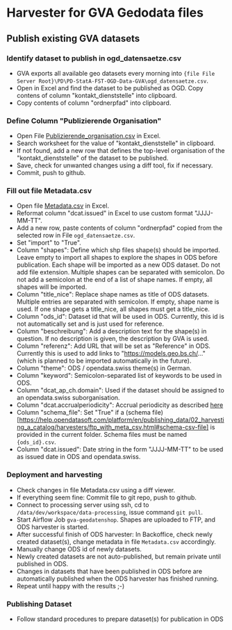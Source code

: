 # Harvester for GVA Gedodata files

## Publish existing GVA datasets
### Identify dataset to publish in ogd_datensaetze.csv
- GVA exports all available geo datasets every morning into `{file File Server Root}\PD\PD-StatA-FST-OGD-Data-GVA\ogd_datensaetze.csv`.
- Open in Excel and find the dataset to be published as OGD.
  Copy contens of column "kontakt_dienststelle" into clipboard. 
- Copy contents of column "ordnerpfad" into clipboard. 

### Define Column "Publizierende Organisation"
- Open File [Publizierende_organisation.csv](./Publizierende_organisation.csv) in Excel.
- Search worksheet for the value of "kontakt_dienststelle" in clipboard. 
- If not found, add a new row that defines the top-level organisation of the "kontakt_dienststelle" of the dataset to be published. 
- Save, check for unwanted changes using a diff tool, fix if necessary. 
- Commit, push to github. 

### Fill out file Metadata.csv
- Open file [Metadata.csv](./Metadata.csv) in Excel.
- Reformat column "dcat.issued" in Excel to use custom format "JJJJ-MM-TT". 
- Add a new row, paste contents of column "ordnerpfad" copied from the selected row in File `ogd_datensaetze.csv`. 
- Set "import" to "True". 
- Column "shapes": Define which shp files shape(s) should be imported. Leave empty to import all shapes to explore the shapes in ODS before publication. Each shape will be imported as a new ODS dataset. Do not add file extension. Multiple shapes can be separated with semicolon. Do not add a semicolon at the end of a list of shape names. If empty, all shapes will be imported. 
- Column "title_nice": Replace shape names as title of ODS datasets. Multiple entries are separated with semicolon. If empty, shape name is used. If one shape gets a title_nice, all shapes must get a title_nice. 
- Column "ods_id": Dataset id that will be used in ODS. Currently, this id is not automatically set and is just used for reference. 
- Column "beschreibung": Add a description text for the shape(s) in question. If no description is given, the description by GVA is used. 
- Column "referenz": Add URL that will be set as "Reference" in ODS. Currently this is used to add links to "https://models.geo.bs.ch/..." (which is planned to be imported automatically in the future). 
- Column "theme": ODS / opendata.swiss theme(s) in German. 
- Column "keyword": Semicolon-separated list of keywords to be used in ODS.
- Column "dcat_ap_ch.domain": Used if the dataset should be assigned to an opendata.swiss suborganisation. 
- Column "dcat.accrualperiodicity": Accrual periodicity as described [here](https://handbook.opendata.swiss/de/content/glossar/bibliothek/dcat-ap-ch.html?highlight=accrual)
- Column "schema_file": Set "True" if a (schema file)[https://help.opendatasoft.com/platform/en/publishing_data/02_harvesting_a_catalog/harvesters/ftp_with_meta_csv.html#schema-csv-file] is provided in the current folder. Schema files must be named `{ods_id}.csv`. 
- Column "dcat.issued": Date string in the form "JJJJ-MM-TT" to be used as issued date in ODS and opendata.swiss. 
  
### Deployment and harvesting
- Check changes in file Metadata.csv using a diff viewer.
- If everything seem fine: Commit file to git repo, push to github. 
- Connect to processing server using ssh, cd to `/data/dev/workspace/data-processing`, issue command `git pull`.
- Start Airflow Job `gva-geodatenshop`. Shapes are uploaded to FTP, and ODS harvester is started.
- After successful finish of ODS harvester: In Backoffice, check newly created dataset(s), change metadata in file `Metadata.csv` accordingly.
- Manually change ODS id of newly datasets. 
- Newly created datasets are not auto-published, but remain private until published in ODS. 
- Changes in datasets that have been published in ODS before are automatically published when the ODS harvester has finished running.
- Repeat until happy with the results ;-)

### Publishing Dataset
- Follow standard procedures to prepare dataset(s) for publication in ODS
